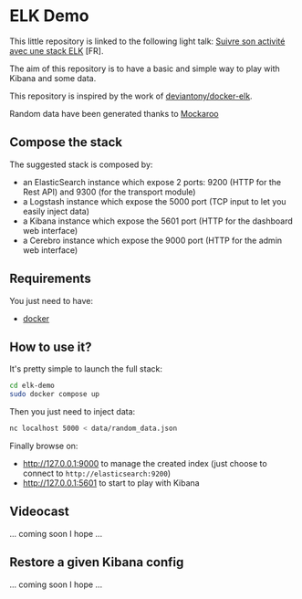 # ELK Demo

This little repository is linked to the following light talk: [Suivre son activité avec une stack ELK](https://docs.google.com/presentation/d/1iNAxMmW7tp6p_tqDKqbjXWWat2i3nIMsxofLzf1YF0E/edit?usp=sharing) [FR].

The aim of this repository is to have a basic and simple way to play with Kibana and some data.

This repository is inspired by the work of [deviantony/docker-elk](https://github.com/deviantony/docker-elk).

Random data have been generated thanks to [Mockaroo](https://www.mockaroo.com)

## Compose the stack

The suggested stack is composed by:
* an ElasticSearch instance which expose 2 ports: 9200 (HTTP for the Rest API) and 9300 (for the transport module)
* a Logstash instance which expose the 5000 port (TCP input to let you easily inject data)
* a Kibana instance which expose the 5601 port (HTTP for the dashboard web interface)
* a Cerebro instance which expose the 9000 port (HTTP for the admin web interface)


## Requirements

You just need to have:
* [docker](https://docs.docker.com/engine/installation/linux/)


## How to use it?

It's pretty simple to launch the full stack:
```bash
cd elk-demo
sudo docker compose up
```

Then you just need to inject data:
```bash
nc localhost 5000 < data/random_data.json
```

Finally browse on:
* http://127.0.0.1:9000 to manage the created index (just choose to connect to `http://elasticsearch:9200`)
* http://127.0.0.1:5601 to start to play with Kibana


## Videocast

... coming soon I hope ...


## Restore a given Kibana config

... coming soon I hope ...
